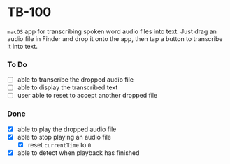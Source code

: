 # TB-100

`macOS` app for transcribing spoken word audio files into text. Just drag an audio file in Finder and drop it onto the app, then tap a button to transcribe it into text.

### To Do
- [ ] able to transcribe the dropped audio file
- [ ] able to display the transcribed text
- [ ] user able to reset to accept another dropped file

### Done
- [x] able to play the dropped audio file
- [x] able to stop playing an audio file
  - [x] reset `currentTime` to `0`
- [x] able to detect when playback has finished